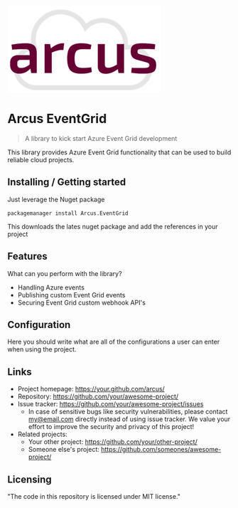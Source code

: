 
![Logo of the project](media/logo/arcus-logo.png)

# Arcus EventGrid
> A library to kick start Azure Event Grid development

This library provides Azure Event Grid functionality that can be used to build reliable cloud projects.

## Installing / Getting started

Just leverage the Nuget package

```shell
packagemanager install Arcus.EventGrid
```

This downloads the lates nuget package and add the references in your project

## Features

What can you perform with the library?
* Handling Azure events
* Publishing custom Event Grid events
* Securing Event Grid custom webhook API's 

## Configuration

Here you should write what are all of the configurations a user can enter when
using the project.

## Links

- Project homepage: https://your.github.com/arcus/
- Repository: https://github.com/your/awesome-project/
- Issue tracker: https://github.com/your/awesome-project/issues
  - In case of sensitive bugs like security vulnerabilities, please contact
    my@email.com directly instead of using issue tracker. We value your effort
    to improve the security and privacy of this project!
- Related projects:
  - Your other project: https://github.com/your/other-project/
  - Someone else's project: https://github.com/someones/awesome-project/


## Licensing

"The code in this repository is licensed under MIT license."

